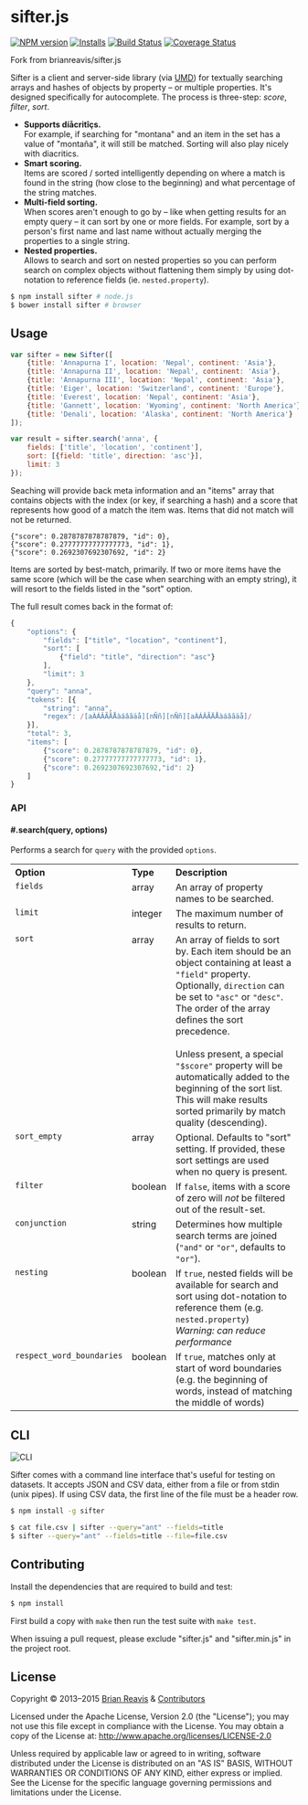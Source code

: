 # sifter.js
[![NPM version](http://img.shields.io/npm/v/@devkral/sifter.svg?style=flat)](https://www.npmjs.org/package/@devkral/sifter)
[![Installs](http://img.shields.io/npm/dm/@devkral/sifter.svg?style=flat)](https://www.npmjs.org/package/@devkral/sifter)
[![Build Status](https://travis-ci.org/devkral/sifter.js.svg)](https://travis-ci.org/devkral/sifter.js)
[![Coverage Status](http://img.shields.io/coveralls/devkral/sifter.js/master.svg?style=flat)](https://coveralls.io/r/devkral/sifter.js)

Fork from brianreavis/sifter.js

Sifter is a client and server-side library (via [UMD](https://github.com/umdjs/umd)) for textually searching arrays and hashes of objects by property – or multiple properties. It's designed specifically for autocomplete. The process is three-step: *score*, *filter*, *sort*.

* **Supports díåcritîçs.**<br>For example, if searching for "montana" and an item in the set has a value of "montaña", it will still be matched. Sorting will also play nicely with diacritics.
* **Smart scoring.**<br>Items are scored / sorted intelligently depending on where a match is found in the string (how close to the beginning) and what percentage of the string matches.
* **Multi-field sorting.**<br>When scores aren't enough to go by – like when getting results for an empty query – it can sort by one or more fields. For example, sort by a person's first name and last name without actually merging the properties to a single string.
* **Nested properties.**<br>Allows to search and sort on nested properties so you can perform search on complex objects without flattening them simply by using dot-notation to reference fields (ie. `nested.property`).

```sh
$ npm install sifter # node.js
$ bower install sifter # browser
```

## Usage

```js
var sifter = new Sifter([
	{title: 'Annapurna I', location: 'Nepal', continent: 'Asia'},
	{title: 'Annapurna II', location: 'Nepal', continent: 'Asia'},
	{title: 'Annapurna III', location: 'Nepal', continent: 'Asia'},
	{title: 'Eiger', location: 'Switzerland', continent: 'Europe'},
	{title: 'Everest', location: 'Nepal', continent: 'Asia'},
	{title: 'Gannett', location: 'Wyoming', continent: 'North America'},
	{title: 'Denali', location: 'Alaska', continent: 'North America'}
]);

var result = sifter.search('anna', {
	fields: ['title', 'location', 'continent'],
	sort: [{field: 'title', direction: 'asc'}],
	limit: 3
});
```

Seaching will provide back meta information and an "items" array that contains objects with the index (or key, if searching a hash) and a score that represents how good of a match the item was. Items that did not match will not be returned.

```
{"score": 0.2878787878787879, "id": 0},
{"score": 0.27777777777777773, "id": 1},
{"score": 0.2692307692307692, "id": 2}
```

Items are sorted by best-match, primarily. If two or more items have the same score (which will be the case when searching with an empty string), it will resort to the fields listed in the "sort" option.

The full result comes back in the format of:

```js
{
	"options": {
		"fields": ["title", "location", "continent"],
		"sort": [
			{"field": "title", "direction": "asc"}
		],
		"limit": 3
	},
	"query": "anna",
	"tokens": [{
		"string": "anna",
		"regex": /[aÀÁÂÃÄÅàáâãäå][nÑñ][nÑñ][aÀÁÂÃÄÅàáâãäå]/
	}],
	"total": 3,
	"items": [
		{"score": 0.2878787878787879, "id": 0},
		{"score": 0.27777777777777773, "id": 1},
		{"score": 0.2692307692307692,"id": 2}
	]
}
```

### API

#### #.search(query, options)

Performs a search for `query` with the provided `options`.

<table width="100%">
	<tr>
		<th align="left">Option</th>
		<th align="left">Type</th>
		<th align="left" width="100%">Description</th>
	</tr>
	<tr>
		<td valign="top"><code>fields</code></td>
		<td valign="top">array</td>
		<td valign="top">An array of property names to be searched.</td>
	</tr>
	<tr>
		<td valign="top"><code>limit</code></td>
		<td valign="top">integer</td>
		<td valign="top">The maximum number of results to return.</td>
	</tr>
	<tr>
		<td valign="top"><code>sort</code></td>
		<td valign="top">array</td>
		<td valign="top">An array of fields to sort by. Each item should be an object containing at least a <code>"field"</code> property. Optionally, <code>direction</code> can be set to <code>"asc"</code> or <code>"desc"</code>. The order of the array defines the sort precedence.<br><br>Unless present, a special <code>"$score"</code> property will be automatically added to the beginning of the sort list. This will make results sorted primarily by match quality (descending).</td>
	</tr>
	<tr>
		<td valign="top"><code>sort_empty</code></td>
		<td valign="top">array</td>
		<td valign="top">Optional. Defaults to "sort" setting. If provided, these sort settings are used when no query is present.</td>
	</tr>
	<tr>
		<td valign="top"><code>filter</code></td>
		<td valign="top">boolean</td>
		<td valign="top">If <code>false</code>, items with a score of zero will <em>not</em> be filtered out of the result-set.</td>
	</tr>
	<tr>
		<td valign="top"><code>conjunction</code></td>
		<td valign="top">string</td>
		<td valign="top">Determines how multiple search terms are joined (<code>"and"</code> or <code>"or"</code>, defaults to <code>"or"</code>).</td>
	</tr>
	<tr>
		<td valign="top"><code>nesting</code></td>
		<td valign="top">boolean</td>
		<td valign="top">If <code>true</code>, nested fields will be available for search and sort using dot-notation to reference them (e.g. <code>nested.property</code>)<br><em>Warning: can reduce performance</em></td>
	</tr>
	<tr>
		<td valign="top"><code>respect_word_boundaries</code></td>
		<td valign="top">boolean</td>
		<td valign="top">If <code>true</code>, matches only at start of word boundaries (e.g. the beginning of words, instead of matching the middle of words)</td>
	</tr>
</table>

## CLI

![CLI](http://i.imgur.com/fSQBnWZ.png)

Sifter comes with a command line interface that's useful for testing on datasets. It accepts JSON and CSV data, either from a file or from stdin (unix pipes). If using CSV data, the first line of the file must be a header row.
```sh
$ npm install -g sifter
```

```sh
$ cat file.csv | sifter --query="ant" --fields=title
$ sifter --query="ant" --fields=title --file=file.csv
```

## Contributing

Install the dependencies that are required to build and test:

```sh
$ npm install
```

First build a copy with `make` then run the test suite with `make test`.

When issuing a pull request, please exclude "sifter.js" and "sifter.min.js" in the project root.

## License

Copyright &copy; 2013–2015 [Brian Reavis](http://twitter.com/brianreavis) & [Contributors](https://github.com/brianreavis/sifter.js/graphs/contributors)

Licensed under the Apache License, Version 2.0 (the "License"); you may not use this file except in compliance with the License. You may obtain a copy of the License at: http://www.apache.org/licenses/LICENSE-2.0

Unless required by applicable law or agreed to in writing, software distributed under the License is distributed on an "AS IS" BASIS, WITHOUT WARRANTIES OR CONDITIONS OF ANY KIND, either express or implied. See the License for the specific language governing permissions and limitations under the License.
